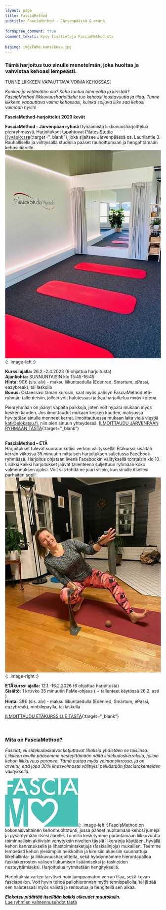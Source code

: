 ```yaml
---
layout: page
title: FasciaMethod
subtitle: FasciaMethod - Järvenpäässä & etänä

formspree_comment: true
comment_teksti: Kysy lisätietoja FasciaMethod:sta

bigimg: img/FaMe.kansikuva.jpg
---
```


### Tämä harjoitus tuo sinulle menetelmän, joka huoltaa ja vahvistaa kehoasi lempeästi.
<p></p>
<p class="otsikkolistapalkki">
TUNNE LIIKKEEN VAPAUTTAVA VOIMA KEHOSSASI
</p>


*Kankea ja vetämätön olo? Keho tuntuu tahmealta ja kiristää?*  
*FasciaMethod liikkuvuusharjoittelut tuo kehoosi joustavuutta ja tilaa. Tunne liikkeen vapauttava voima kehossasi, kuinka soljuva liike saa kehosi voimaan hyvin!*

**FasciaMethod-harjoittelut 2023 kevät**

**FasciaMethod - Järvenpään ryhmä**
Dynaamista liikkuvuusharjoittelua pienryhmässä. Harjoitukset tapahtuvat [Pilates Studio Hyväolo:ssa](https://pilatesstudiohyvaolo.fi/){:target="_blank"}, joka sijaitsee Järvenpäässä os. Laurilantie 3. Rauhallisella ja viihtyisällä studiolla pääset rauhoittumaan ja hengähtämään kehosi äärelle.
![hyvaolo](/img/hyvaolo.jpg "Hyvaolo"){: .image-left :}

**Kurssi ajalla:** 26.2.-2.4.2023 (6 ohjattua harjoitusta)<br/>
**Ajankohta:** SUNNUNTAISIN klo 15:45-16:45<br/>
**Hinta:** 90€ (sis. alv) - maksu liikuntaedulla (Edenred, Smartum, ePassi, eazybreak), tai laskulla<br/>
**Bonus:** Ostaessasi tämän kurssin, saat myös pääsyn FasciaMethod etä-ryhmän tallenteisiin, jolloin voit halutessasi jatkaa harjoittelua myös kotona.

Pienryhmään on jäänyt vapaita paikkoja, joten voit hypätä mukaan myös kesken kauden. Jos ilmoittaudut mukaan kesken kauden, maksussa hyvitetään sinulle menneet kerrat. Ilmoittautuessa mukaan laita vielä viestiä kati@elokatsu.fi, niin olen sinuun yhteydessä.
[ILMOITTAUDU JÄRVENPÄÄN RYHMÄÄN TÄSTÄ](https://forms.gle/zNTBNj12C4xvyYBb8){:target="_blank"}  
<br/>

**FasciaMethod – ETÄ**  
Harjoitukset tulevat suoraan kotiisi verkon välityksellä! Etäkurssi sisältää kerran viikossa 35 minuutin mittaisen harjoituksen suljetussa Facebook-ryhmässä. Harjoitus ohjataan livenä Facebookin välityksellä torstaisin klo 10. Lisäksi kaikki harjoitukset jäävät tallenteena suljettuun ryhmään koko valmennuksen ajaksi. Voit siis tehdä ne juuri silloin, kun sinulle itsellesi parhaiten sopii!
![fasciamethod](/img/Fame.mainoskuva.jpg "FasciaMethod"){: .image-right :}

**ETÄkurssi ajalla:** 12.1.-16.2.2026 (6 ohjattua harjoitusta) <br/>
**Sisältö:** 1 krt/vko 35 minuutin FaMe-ohjaus ( + tallenteet käytössä 26.2. asti )<br/>
**Hinta:** 38€ (sis. alv) - maksu liikuntaedulla (Edenred, Smartum, ePassi, eazybreak), mobilepaylla, tai laskulla

[ILMOITTAUDU ETÄKURSSILLE TÄSTÄ](https://forms.gle/RB3bumHPkZEH2apw7){:target="_blank"}  
<br/><br/>

### Mitä on FasciaMethod?


*Fasciat, eli sidekudoskalvot ketjuttavat lihaksia yhdistäen ne toisiinsa. Liikkeen avulla pääsemme nesteyttämään näitä sidekudoskerroksia, jolloin kehon liikkuvuus paranee. Tämä auttaa myös voimansiirrossa, ja on arveltu, että jopa 30% lihasvoimasta välittyisi pelkästään fasciarakenteiden välityksellä.*

![fasciamethod_logo](/img/fasciaME-pieni.jpg "FasciaMethod logo"){: .image-left :}FasciaMethod on kokonaisvaltainen kehonhuoltotunti, jossa pääset huoltamaan kehosi jumeja ja pysähtymään itsesi äärelle. Tunnilla keskitymme parantamaan liikkuvuutta toiminnallisin aktiivisin venytyksin nivelten täysiä liikeratoja käyttäen, hyvällä kehon kannatuksella ja lihastoimintaketjuja (faskialinjoja) mukaillen. 
Teemme lempeästi kehon yleisimpiin heikkoihin ja kireisiin alueisiin
suunnattuja liikehallinta- ja liikkuvuusharjoitteita, sekä hyödynnämme hierontapalloa faskiakerrosten välisen liukumisen lisäämiseksi ja faskioiden nesteyttämiseksi.
Harjoittelua rytmitetään hengityksellä. 

Harjoituksia varten tarvitset noin jumppamaton verran tilaa, sekä kovan fasciapallon. Voit hyvin tehdä pallohieronnan myös tennispallolla, tai jättää sen halutessasi myös välistä ja rentoutua ja hengitellä sen aikaa. 

**_Elokatsu pidättää itsellään kaikki oikeudet muutoksiin._**  
[Lue ryhmien valmennusehdot tästä](/valmennusehdot)

